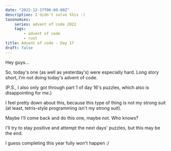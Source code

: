 ```yaml
---
date: "2022-12-17T06:00:00Z"
description: I didn't solve this :(
taxonomies:
    series: advent of code 2022
    tags:
        - advent of code
        - rust
title: Advent of code - Day 17
draft: false
---
```


Hey guys...

So, today's one (as well as yesterday's) were especially hard. Long story short, I'm not doing today's advent of code.

(P.S., I also only got through part 1 of day 16's puzzles, which also is disappointing for me.)

I feel pretty down about this, because this type of thing is not my strong suit (at least, tetris-style programming isn't my strong suit).

Maybe I'll come back and do this one, maybe not. Who knows?

I'll try to stay positive and attempt the next days' puzzles, but this may be the end.

I guess completing this year fully won't happen :/

